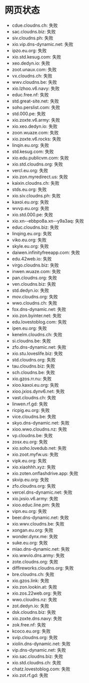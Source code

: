 # 网页状态
- cdue.cloudns.ch: 失败
- sac.cloudns.biz: 失败
- siv.cloudns.ph: 失败
- xio.vip.dns-dynamic.net: 失败
- ipzo.eu.org: 失败
- xio.std.kesug.com: 失败
- xeo.dedyn.io: 失败
- zoot.unaux.com: 失败
- vx.cloudns.ch: 失败
- wwv.cloudns.be: 失败
- xio.lzhoo.v6.navy: 失败
- educ.free.nf: 失败
- std.great-site.net: 失败
- soho.perslist.com: 失败
- std.000.pe: 失败
- xio.zoxte.v6.army: 失败
- xio.xeo.dedyn.io: 失败
- zoon.wuaze.com: 失败
- xio.zoxte.v6.rocks: 失败
- linqin.eu.org: 失败
- std.kesug.com: 失败
- xio.edu.publicvm.com: 失败
- xio.std.cloudns.org: 失败
- vercl.eu.org: 失败
- xio.zon.myredirect.us: 失败
- kaixin.cloudns.ch: 失败
- stds.eu.org: 失败
- xio.siv.cloudns.ph: 失败
- kaxoi.eu.org: 失败
- wvvp.eu.org: 失败
- xio.std.000.pe: 失败
- xio.xn--ebbpo8a.xn--y9a3aq: 失败
- educ.cloudns.biz: 失败
- linqing.eu.org: 失败
- viko.eu.org: 失败
- skyle.eu.org: 失败
- daiwen.infinityfreeapp.com: 失败
- edu.42web.io: 失败
- virgo.cloudns.biz: 失败
- inwen.wuaze.com: 失败
- pan.cloudns.org: 失败
- ven.cloudns.biz: 失败
- std.dedyn.io: 失败
- mov.cloudns.org: 失败
- wwo.cloudns.ch: 失败
- fox.dns-dynamic.net: 失败
- xio.zon.byinter.net: 失败
- edu.lovestoblog.com: 失败
- ipen.eu.org: 失败
- kenelm.cloudns.ch: 失败
- si.cloudns.be: 失败
- zfo.dns-dynamic.net: 失败
- xio.stu.loveslife.biz: 失败
- std.cloudns.org: 失败
- tau.cloudns.biz: 失败
- sch.cloudns.be: 失败
- xio.gzos.rr.nu: 失败
- xioo.kaxoi.eu.org: 失败
- xioo.jxios.dynv6.net: 失败
- vast.cloudns.ch: 失败
- linwen.rf.gd: 失败
- ricpig.eu.org: 失败
- vice.cloudns.be: 失败
- skyo.dns-dynamic.net: 失败
- xioo.wwo.cloudns.nz: 失败
- vp.cloudns.be: 失败
- zosx.eu.org: 失败
- xio.soho.lovedub.net: 失败
- xio.zoot.myfw.us: 失败
- vipk.eu.org: 失败
- xio.xiaohhh.xyz: 失败
- xio.zoten.onflashdrive.app: 失败
- skvip.eu.org: 失败
- zfo.cloudns.org: 失败
- vercel.dns-dynamic.net: 失败
- xio.jxsio.v6.army: 失败
- xioo.educ.line.pm: 失败
- vipn.eu.org: 失败
- beer.dns-dynamic.net: 失败
- xio.wwv.cloudns.be: 失败
- xongan.eu.org: 失败
- wonder.dynx.me: 失败
- suke.eu.org: 失败
- miao.dns-dynamic.net: 失败
- xio.wwvio.dns.army: 失败
- zote.cloudns.org: 失败
- diffireworks.cloudns.org: 失败
- bre.cloudns.ch: 失败
- xio.gzos.link: 失败
- xio.zon.lookin.at: 失败
- xio.zos.22web.org: 失败
- wwo.cloudns.nz: 失败
- zot.dedyn.io: 失败
- dsk.cloudns.biz: 失败
- xio.zoxte.dns.navy: 失败
- zok.free.nf: 失败
- kcoco.eu.org: 失败
- svip.cloudns.org: 失败
- xiolin.dns-dynamic.net: 失败
- vip.dns-dynamic.net: 失败
- xio.sac.cloudns.biz: 失败
- xio.std.cloudns.ch: 失败
- chatz.lovestoblog.com: 失败
- xio.zot.rf.gd: 失败
